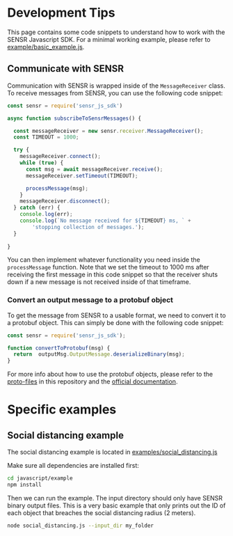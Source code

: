 # Development Tips

This page contains some code snippets to understand how to work with the SENSR Javascript SDK.
For a minimal working example, please refer to [example/basic_example.js](./examples/basic_example.js).


## Communicate with SENSR
Communication with SENSR is wrapped inside of the `MessageReceiver` class. To receive messages from SENSR, you can use the following code snippet:

```javascript
const sensr = require('sensr_js_sdk')

async function subscribeToSensrMessages() {

  const messageReceiver = new sensr.receiver.MessageReceiver();
  const TIMEOUT = 1000;

  try {
    messageReceiver.connect();
    while (true) {
      const msg = await messageReceiver.receive();
      messageReceiver.setTimeout(TIMEOUT);

      processMessage(msg);
    }
    messageReceiver.disconnect();
  } catch (err) {
    console.log(err);
    console.log(`No message received for ${TIMEOUT} ms, ` +
        'stopping collection of messages.');
  }
  
}
```
You can then implement whatever functionality you need inside the `processMessage` function. Note that we set the timeout to 1000 ms after receiving the first message in this code snippet so that the receiver shuts down if a new message is not received inside of that timeframe.

### Convert an output message to a protobuf object
To get the message from SENSR to a usable format, we need to convert it to a protobuf object. This can simply be done with the following code snippet:

```javascript
const sensr = require('sensr_js_sdk');

function convertToProtobuf(msg) {
  return  outputMsg.OutputMessage.deserializeBinary(msg);
}
```
For more info about how to use the protobuf objects, please refer to the [proto-files](./../proto) in this repository and the [official documentation](https://developers.google.com/protocol-buffers/docs/reference/javascript-generated).

# Specific examples

## Social distancing example
The social distancing example is located in [examples/social_distancing.js](./examples/social_distancing.js)

Make sure all dependencies are installed first:

```bash
cd javascript/example
npm install
```

Then we can run the example. The input directory should only have SENSR binary output files.
This is a very basic example that only prints out the ID of each object that breaches the social distancing radius (2 meters).
```bash
node social_distancing.js --input_dir my_folder
```
